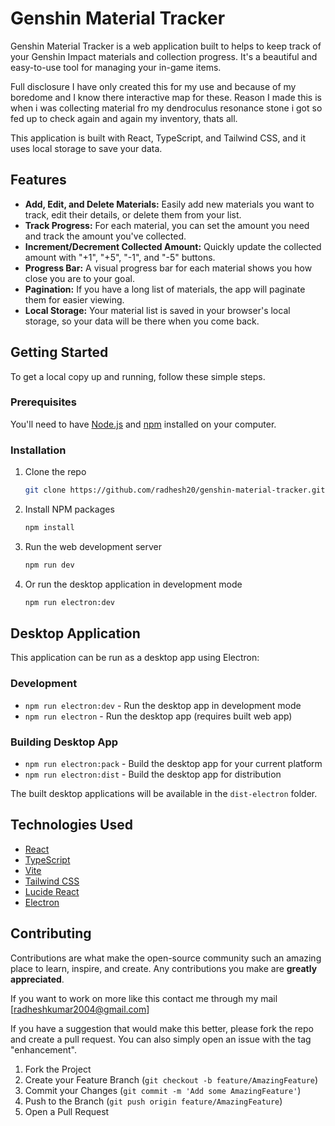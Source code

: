 # Genshin Material Tracker

Genshin Material Tracker is a web application built to helps to keep track of your Genshin Impact materials and collection progress. It's a beautiful and easy-to-use tool for managing your in-game items. 

Full disclosure I have only created this for my use and because of my boredome and I know there interactive map for these. Reason I made this is when i was collecting material fro my dendroculus resonance stone i got so fed up to check again and again my inventory, thats all.

This application is built with React, TypeScript, and Tailwind CSS, and it uses local storage to save your data.

## Features

  - **Add, Edit, and Delete Materials:** Easily add new materials you want to track, edit their details, or delete them from your list.
  - **Track Progress:** For each material, you can set the amount you need and track the amount you've collected.
  - **Increment/Decrement Collected Amount:** Quickly update the collected amount with "+1", "+5", "-1", and "-5" buttons.
  - **Progress Bar:** A visual progress bar for each material shows you how close you are to your goal.
  - **Pagination:** If you have a long list of materials, the app will paginate them for easier viewing.
  - **Local Storage:** Your material list is saved in your browser's local storage, so your data will be there when you come back.

## Getting Started

To get a local copy up and running, follow these simple steps.

### Prerequisites

You'll need to have [Node.js](https://nodejs.org/) and [npm](https://www.npmjs.com/) installed on your computer.

### Installation

1.  Clone the repo
    ```sh
    git clone https://github.com/radhesh20/genshin-material-tracker.git
    ```
2.  Install NPM packages
    ```sh
    npm install
    ```
3.  Run the web development server
    ```sh
    npm run dev
    ```
4.  Or run the desktop application in development mode
    ```sh
    npm run electron:dev
    ```

## Desktop Application

This application can be run as a desktop app using Electron:

### Development
- `npm run electron:dev` - Run the desktop app in development mode
- `npm run electron` - Run the desktop app (requires built web app)

### Building Desktop App
- `npm run electron:pack` - Build the desktop app for your current platform
- `npm run electron:dist` - Build the desktop app for distribution

The built desktop applications will be available in the `dist-electron` folder.

## Technologies Used

  - [React](https://reactjs.org/)
  - [TypeScript](https://www.typescriptlang.org/)
  - [Vite](https://vitejs.dev/)
  - [Tailwind CSS](https://tailwindcss.com/)
  - [Lucide React](https://lucide.dev/)
  - [Electron](https://www.electronjs.org/)

## Contributing

Contributions are what make the open-source community such an amazing place to learn, inspire, and create. Any contributions you make are **greatly appreciated**.

If you want to work on more like this contact me through my mail [radheshkumar2004@gmail.com]

If you have a suggestion that would make this better, please fork the repo and create a pull request. You can also simply open an issue with the tag "enhancement".

1.  Fork the Project
2.  Create your Feature Branch (`git checkout -b feature/AmazingFeature`)
3.  Commit your Changes (`git commit -m 'Add some AmazingFeature'`)
4.  Push to the Branch (`git push origin feature/AmazingFeature`)
5.  Open a Pull Request
